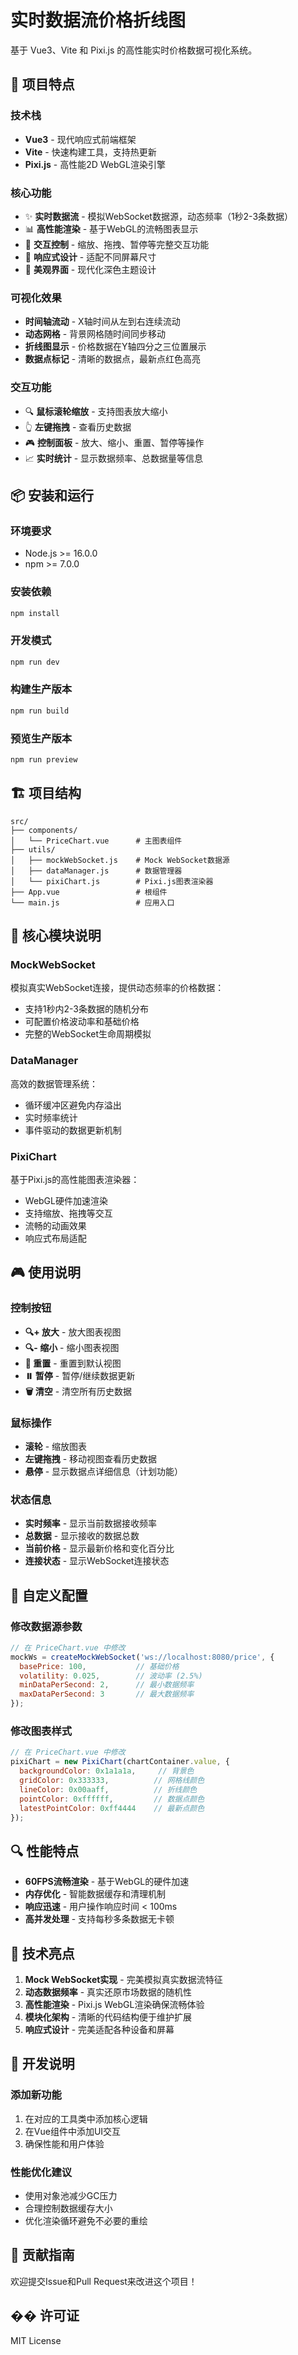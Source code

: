 # 实时数据流价格折线图

基于 Vue3、Vite 和 Pixi.js 的高性能实时价格数据可视化系统。

## 🚀 项目特点

### 技术栈
- **Vue3** - 现代响应式前端框架
- **Vite** - 快速构建工具，支持热更新
- **Pixi.js** - 高性能2D WebGL渲染引擎

### 核心功能
- ✨ **实时数据流** - 模拟WebSocket数据源，动态频率（1秒2-3条数据）
- 📊 **高性能渲染** - 基于WebGL的流畅图表显示
- 🎯 **交互控制** - 缩放、拖拽、暂停等完整交互功能
- 📱 **响应式设计** - 适配不同屏幕尺寸
- 🎨 **美观界面** - 现代化深色主题设计

### 可视化效果
- **时间轴流动** - X轴时间从左到右连续流动
- **动态网格** - 背景网格随时间同步移动
- **折线图显示** - 价格数据在Y轴四分之三位置展示
- **数据点标记** - 清晰的数据点，最新点红色高亮

### 交互功能
- 🔍 **鼠标滚轮缩放** - 支持图表放大缩小
- 👆 **左键拖拽** - 查看历史数据
- 🎮 **控制面板** - 放大、缩小、重置、暂停等操作
- 📈 **实时统计** - 显示数据频率、总数据量等信息

## 📦 安装和运行

### 环境要求
- Node.js >= 16.0.0
- npm >= 7.0.0

### 安装依赖
```bash
npm install
```

### 开发模式
```bash
npm run dev
```

### 构建生产版本
```bash
npm run build
```

### 预览生产版本
```bash
npm run preview
```

## 🏗️ 项目结构

```
src/
├── components/
│   └── PriceChart.vue      # 主图表组件
├── utils/
│   ├── mockWebSocket.js    # Mock WebSocket数据源
│   ├── dataManager.js      # 数据管理器
│   └── pixiChart.js        # Pixi.js图表渲染器
├── App.vue                 # 根组件
└── main.js                 # 应用入口
```

## 🔧 核心模块说明

### MockWebSocket
模拟真实WebSocket连接，提供动态频率的价格数据：
- 支持1秒内2-3条数据的随机分布
- 可配置价格波动率和基础价格
- 完整的WebSocket生命周期模拟

### DataManager
高效的数据管理系统：
- 循环缓冲区避免内存溢出
- 实时频率统计
- 事件驱动的数据更新机制

### PixiChart
基于Pixi.js的高性能图表渲染器：
- WebGL硬件加速渲染
- 支持缩放、拖拽等交互
- 流畅的动画效果
- 响应式布局适配

## 🎮 使用说明

### 控制按钮
- **🔍+ 放大** - 放大图表视图
- **🔍- 缩小** - 缩小图表视图  
- **🎯 重置** - 重置到默认视图
- **⏸️ 暂停** - 暂停/继续数据更新
- **🗑️ 清空** - 清空所有历史数据

### 鼠标操作
- **滚轮** - 缩放图表
- **左键拖拽** - 移动视图查看历史数据
- **悬停** - 显示数据点详细信息（计划功能）

### 状态信息
- **实时频率** - 显示当前数据接收频率
- **总数据** - 显示接收的数据总数
- **当前价格** - 显示最新价格和变化百分比
- **连接状态** - 显示WebSocket连接状态

## 🎨 自定义配置

### 修改数据源参数
```javascript
// 在 PriceChart.vue 中修改
mockWs = createMockWebSocket('ws://localhost:8080/price', {
  basePrice: 100,           // 基础价格
  volatility: 0.025,        // 波动率 (2.5%)
  minDataPerSecond: 2,      // 最小数据频率
  maxDataPerSecond: 3       // 最大数据频率
});
```

### 修改图表样式
```javascript
// 在 PriceChart.vue 中修改
pixiChart = new PixiChart(chartContainer.value, {
  backgroundColor: 0x1a1a1a,     // 背景色
  gridColor: 0x333333,          // 网格线颜色
  lineColor: 0x00aaff,          // 折线颜色
  pointColor: 0xffffff,         // 数据点颜色
  latestPointColor: 0xff4444    // 最新点颜色
});
```

## 🔍 性能特点

- **60FPS流畅渲染** - 基于WebGL的硬件加速
- **内存优化** - 智能数据缓存和清理机制
- **响应迅速** - 用户操作响应时间 < 100ms
- **高并发处理** - 支持每秒多条数据无卡顿

## 🌟 技术亮点

1. **Mock WebSocket实现** - 完美模拟真实数据流特征
2. **动态数据频率** - 真实还原市场数据的随机性
3. **高性能渲染** - Pixi.js WebGL渲染确保流畅体验
4. **模块化架构** - 清晰的代码结构便于维护扩展
5. **响应式设计** - 完美适配各种设备和屏幕

## 📝 开发说明

### 添加新功能
1. 在对应的工具类中添加核心逻辑
2. 在Vue组件中添加UI交互
3. 确保性能和用户体验

### 性能优化建议
- 使用对象池减少GC压力
- 合理控制数据缓存大小
- 优化渲染循环避免不必要的重绘

## 🤝 贡献指南

欢迎提交Issue和Pull Request来改进这个项目！

## �� 许可证

MIT License 